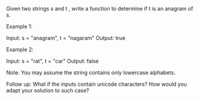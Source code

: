 Given two strings s and t , write a function to determine if t is an anagram of s.

Example 1:

Input: s = "anagram", t = "nagaram"
Output: true

Example 2:

Input: s = "rat", t = "car"
Output: false

Note:
You may assume the string contains only lowercase alphabets.

Follow up:
What if the inputs contain unicode characters? How would you adapt your solution to such case?